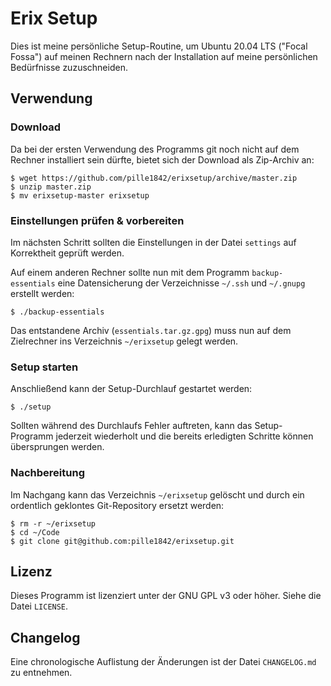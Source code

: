 # Erix Setup
Dies ist meine persönliche Setup-Routine, um Ubuntu 20.04 LTS ("Focal Fossa") auf meinen Rechnern nach der Installation auf meine persönlichen Bedürfnisse zuzuschneiden.

## Verwendung
### Download
Da bei der ersten Verwendung des Programms git noch nicht auf dem Rechner installiert sein dürfte, bietet sich der Download als Zip-Archiv an:

```
$ wget https://github.com/pille1842/erixsetup/archive/master.zip
$ unzip master.zip
$ mv erixsetup-master erixsetup
```

### Einstellungen prüfen & vorbereiten
Im nächsten Schritt sollten die Einstellungen in der Datei `settings` auf Korrektheit geprüft werden.

Auf einem anderen Rechner sollte nun mit dem Programm `backup-essentials` eine Datensicherung der Verzeichnisse `~/.ssh` und `~/.gnupg` erstellt werden:

```
$ ./backup-essentials
```

Das entstandene Archiv (`essentials.tar.gz.gpg`) muss nun auf dem Zielrechner ins Verzeichnis `~/erixsetup` gelegt werden.

### Setup starten
Anschließend kann der Setup-Durchlauf gestartet werden:

```
$ ./setup
```

Sollten während des Durchlaufs Fehler auftreten, kann das Setup-Programm jederzeit wiederholt und die bereits erledigten Schritte können übersprungen werden.

### Nachbereitung
Im Nachgang kann das Verzeichnis `~/erixsetup` gelöscht und durch ein ordentlich geklontes Git-Repository ersetzt werden:

```
$ rm -r ~/erixsetup
$ cd ~/Code
$ git clone git@github.com:pille1842/erixsetup.git
```

## Lizenz
Dieses Programm ist lizenziert unter der GNU GPL v3 oder höher. Siehe die Datei `LICENSE`.

## Changelog
Eine chronologische Auflistung der Änderungen ist der Datei `CHANGELOG.md` zu entnehmen.
